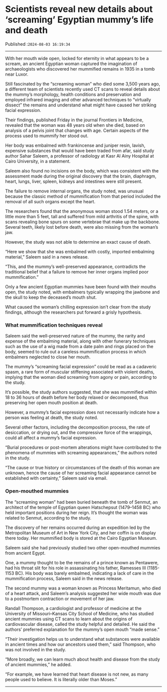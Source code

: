 # Scientists reveal new details about ‘screaming’ Egyptian mummy’s life and death

Published :`2024-08-03 16:19:34`

---

With her mouth wide open, locked for eternity in what appears to be a scream, an ancient Egyptian woman captured the imagination of archaeologists who discovered her mummified remains in 1935 in a tomb near Luxor.

Still fascinated by the “screaming woman” who died some 3,500 years ago, a different team of scientists recently used CT scans to reveal details about the mummy’s morphology, health conditions and preservation and employed infrared imaging and other advanced techniques to “virtually dissect” the remains and understand what might have caused her striking facial expression.

Their findings, published Friday in the journal Frontiers in Medicine, revealed that the woman was 48 years old when she died, based on analysis of a pelvis joint that changes with age. Certain aspects of the process used to mummify her stood out.

Her body was embalmed with frankincense and juniper resin, lavish, expensive substances that would have been traded from afar, said study author Sahar Saleem, a professor of radiology at Kasr Al Ainy Hospital at Cairo University, in a statement.

Saleem also found no incisions on the body, which was consistent with the assessment made during the original discovery that the brain, diaphragm, heart, lungs, liver, spleen, kidneys and intestines were still present.

The failure to remove internal organs, the study noted, was unusual because the classic method of mummification from that period included the removal of all such organs except the heart.

The researchers found that the anonymous woman stood 1.54 meters, or a little more than 5 feet, tall and suffered from mild arthritis of the spine, with scans revealing bone spurs on some vertebrae that make up the backbone. Several teeth, likely lost before death, were also missing from the woman’s jaw.

However, the study was not able to determine an exact cause of death.

“Here we show that she was embalmed with costly, imported embalming material,” Saleem said in a news release.

“This, and the mummy’s well-preserved appearance, contradicts the traditional belief that a failure to remove her inner organs implied poor mummification.”

Only a few ancient Egyptian mummies have been found with their mouths open, the study noted, with embalmers typically wrapping the jawbone and the skull to keep the deceased’s mouth shut.

What caused the woman’s chilling expression isn’t clear from the study findings, although the researchers put forward a grisly hypothesis.

### What mummification techniques reveal

Saleem said the well-preserved nature of the mummy, the rarity and expense of the embalming material, along with other funerary techniques such as the use of a wig made from a date palm and rings placed on the body, seemed to rule out a careless mummification process in which embalmers neglected to close her mouth.

The mummy’s “screaming facial expression” could be read as a cadaveric spasm, a rare form of muscular stiffening associated with violent deaths, implying that the woman died screaming from agony or pain, according to the study.

It’s possible, the study authors suggested, that she was mummified within 18 to 36 hours of death before her body relaxed or decomposed, thus preserving her open mouth position at death.

However, a mummy’s facial expression does not necessarily indicate how a person was feeling at death, the study noted.

Several other factors, including the decomposition process, the rate of desiccation, or drying out, and the compressive force of the wrappings, could all affect a mummy’s facial expression.

“Burial procedures or post-mortem alterations might have contributed to the phenomena of mummies with screaming appearances,” the authors noted in the study.

“The cause or true history or circumstances of the death of this woman are unknown, hence the cause of her screaming facial appearance cannot be established with certainty,” Saleem said via email.

### Open-mouthed mummies

The “screaming woman” had been buried beneath the tomb of Senmut, an architect of the temple of Egyptian queen Hatschepsut (1479–1458 BC) who held important positions during her reign. It’s thought the woman was related to Senmut, according to the study.

The discovery of her remains occurred during an expedition led by the Metropolitan Museum of Art in New York City, and her coffin is on display there today. Her mummified body is stored at the Cairo Egyptian Museum.

Saleem said she had previously studied two other open-mouthed mummies from ancient Egypt.

One, a mummy thought to be the remains of a prince known as Pentawere, had his throat slit for his role in assassinating his father, Ramesses III (1185-1153 BC). His body was barely embalmed, indicating a lack of care in the mummification process, Saleem said in the news release.

The second mummy was a woman known as Princess Meritamun, who died of a heart attack, and Saleem’s analysis suggested her wide mouth was due to a postmortem contraction or movement of her jaw.

Randall Thompson, a cardiologist and professor of medicine at the University of Missouri–Kansas City School of Medicine, who has studied ancient mummies using CT scans to learn about the origins of cardiovascular disease, called the study helpful and detailed. He said the authors’ preferred explanation for the mummy’s open mouth “made sense.”

“Their investigation helps us to understand what substances were available in ancient times and how our ancestors used them,” said Thompson, who was not involved in the study.

“More broadly, we can learn much about health and disease from the study of ancient mummies,” he added.

“For example, we have learned that heart disease is not new, as many people used to believe. It is literally older than Moses.”

---

